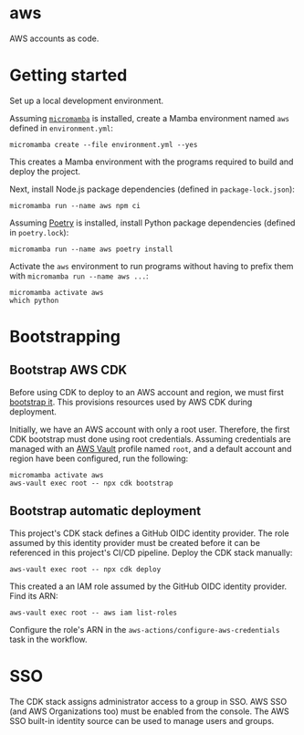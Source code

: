# aws

AWS accounts as code.


# Getting started

Set up a local development environment.

Assuming [`micromamba`](https://mamba.readthedocs.io/en/latest/installation.html#micromamba) is installed, create a Mamba environment named `aws` defined in `environment.yml`:

    micromamba create --file environment.yml --yes

This creates a Mamba environment with the programs required to build and deploy the project.

Next, install Node.js package dependencies (defined in `package-lock.json`):

    micromamba run --name aws npm ci

Assuming [Poetry](https://python-poetry.org/docs/master/#installing-with-the-official-installer) is installed, install Python package dependencies (defined in `poetry.lock`):

    micromamba run --name aws poetry install

Activate the `aws` environment to run programs without having to prefix them with `micromamba run --name aws ...`:

    micromamba activate aws
    which python


# Bootstrapping

## Bootstrap AWS CDK

Before using CDK to deploy to an AWS account and region, we must first [bootstrap it](https://docs.aws.amazon.com/cdk/v2/guide/bootstrapping.html). This provisions resources used by AWS CDK during deployment.

Initially, we have an AWS account with only a root user. Therefore, the first CDK bootstrap must done using root credentials. Assuming credentials are managed with an [AWS Vault](https://github.com/99designs/aws-vault) profile named `root`, and a default account and region have been configured, run the following:

    micromamba activate aws
    aws-vault exec root -- npx cdk bootstrap


## Bootstrap automatic deployment

This project's CDK stack defines a GitHub OIDC identity provider. The role assumed by this identity provider must be created before it can be referenced in this project's CI/CD pipeline. Deploy the CDK stack manually:

    aws-vault exec root -- npx cdk deploy

This created a an IAM role assumed by the GitHub OIDC identity provider. Find its ARN:

    aws-vault exec root -- aws iam list-roles

Configure the role's ARN in the `aws-actions/configure-aws-credentials` task in the workflow.


# SSO

The CDK stack assigns administrator access to a group in SSO. AWS SSO (and AWS Organizations too) must be enabled from the console. The AWS SSO built-in identity source can be used to manage users and groups.
